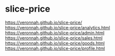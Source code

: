 # slice-price
https://veronnah.github.io/slice-price/
<br>
https://veronnah.github.io/slice-price/analytics.html
<br>
https://veronnah.github.io/slice-price/admin.html
<br>
https://veronnah.github.io/slice-price/sales.html
<br>
https://veronnah.github.io/slice-price/goods.html
<br>
https://veronnah.github.io/slice-price/profile.html
